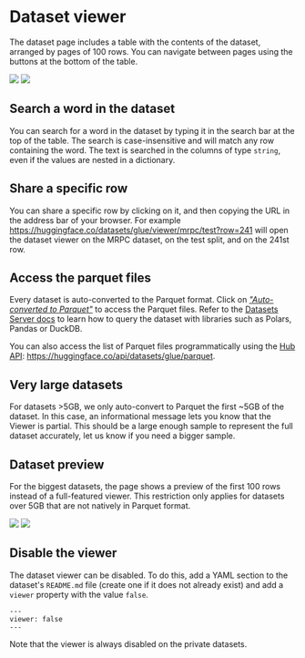 # Dataset viewer

The dataset page includes a table with the contents of the dataset, arranged by pages of 100 rows. You can navigate between pages using the buttons at the bottom of the table.

<div class="flex justify-center">
<img class="block dark:hidden" src="https://huggingface.co/datasets/huggingface/documentation-images/resolve/main/hub/dataset-viewer.png"/>
<img class="hidden dark:block" src="https://huggingface.co/datasets/huggingface/documentation-images/resolve/main/hub/dataset-viewer-dark.png"/>
</div>

## Search a word in the dataset

You can search for a word in the dataset by typing it in the search bar at the top of the table. The search is case-insensitive and will match any row containing the word. The text is searched in the columns of type `string`, even if the values are nested in a dictionary.

## Share a specific row

You can share a specific row by clicking on it, and then copying the URL in the address bar of your browser. For example https://huggingface.co/datasets/glue/viewer/mrpc/test?row=241 will open the dataset viewer on the MRPC dataset, on the test split, and on the 241st row.

## Access the parquet files

Every dataset is auto-converted to the Parquet format. Click on [_"Auto-converted to Parquet"_](https://huggingface.co/datasets/glue/tree/refs%2Fconvert%2Fparquet/cola) to access the Parquet files. Refer to the [Datasets Server docs](/docs/datasets-server/parquet_process) to learn how to query the dataset with libraries such as Polars, Pandas or DuckDB.

You can also access the list of Parquet files programmatically using the [Hub API](./api#endpoints-table): https://huggingface.co/api/datasets/glue/parquet.

## Very large datasets

For datasets >5GB, we only auto-convert to Parquet the first ~5GB of the dataset. 
In this case, an informational message lets you know that the Viewer is partial. This should be a large enough sample to represent the full dataset accurately, let us know if you need a bigger sample.

## Dataset preview

For the biggest datasets, the page shows a preview of the first 100 rows instead of a full-featured viewer. This restriction only applies for datasets over 5GB that are not natively in Parquet format.

<div class="flex justify-center">
<img class="block dark:hidden" src="https://huggingface.co/datasets/huggingface/documentation-images/resolve/main/hub/dataset-preview.png"/>
<img class="hidden dark:block" src="https://huggingface.co/datasets/huggingface/documentation-images/resolve/main/hub/dataset-preview-dark.png"/>
</div>

## Disable the viewer

The dataset viewer can be disabled. To do this, add a YAML section to the dataset's `README.md` file (create one if it does not already exist) and add a `viewer` property with the value `false`.

```
---
viewer: false
---
```

Note that the viewer is always disabled on the private datasets.
